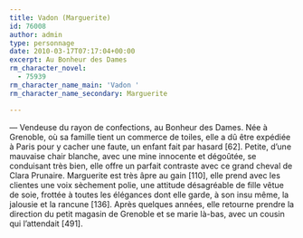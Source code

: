 ```yaml
---
title: Vadon (Marguerite)
id: 76008
author: admin
type: personnage
date: 2010-03-17T07:17:04+00:00
excerpt: Au Bonheur des Dames
rm_character_novel:
  - 75939
rm_character_name_main: 'Vadon '
rm_character_name_secondary: Marguerite

---
```

— Vendeuse du rayon de confections, au Bonheur des Dames. Née à Grenoble, où sa famille tient un commerce de toiles, elle a dû être expédiée à Paris pour y cacher une faute, un enfant fait par hasard [62]. Petite, d&rsquo;une mauvaise chair blanche, avec une mine innocente et dégoûtée, se conduisant très bien, elle offre un parfait contraste avec ce grand cheval de Clara Prunaire. Marguerite est très âpre au gain [110], elle prend avec les clientes une voix sèchement polie, une attitude désagréable de fille vêtue de soie, frottée à toutes les élégances dont elle garde, à son insu même, la jalousie et la rancune [136]. Après quelques années, elle retourne prendre la direction du petit magasin de Grenoble et se marie là-bas, avec un cousin qui l&rsquo;attendait [491]. 